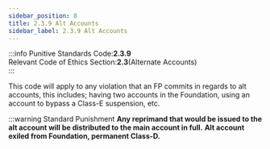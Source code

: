 ```yaml
---
sidebar_position: 8
title: 2.3.9 Alt Accounts
sidebar_label: 2.3.9 Alt Accounts
---
```


:::info
Punitive Standards Code:<TextColor color="#E46C07">**2.3.9**</TextColor> <br />
Relevant Code of Ethics Section:<TextColor color="#21E006">**2.3**</TextColor>(Alternate Accounts) <br />
:::

This code will apply to any violation that an FP commits in regards to alt accounts, this includes; having two accounts in the Foundation, using an account to bypass a Class-E suspension, etc. 

:::warning Standard Punishment
**Any reprimand that would be issued to the alt account will be distributed to the main account in full.**
**Alt account exiled from Foundation, permanent Class-D.**
